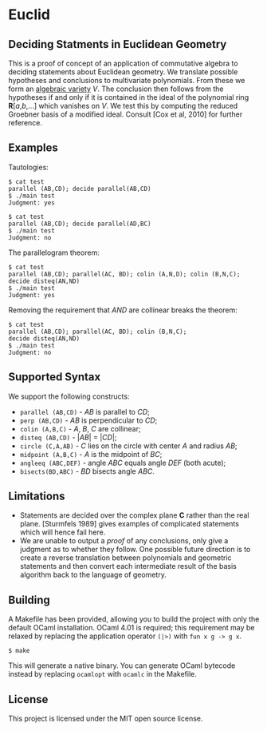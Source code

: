 # Euclid

## Deciding Statments in Euclidean Geometry

This is a proof of concept of an application of commutative algebra to
deciding statements about Euclidean geometry. We translate possible hypotheses
and conclusions to multivariate polynomials. From these we form an
<a href="http://en.wikipedia.org/wiki/Algebraic_variety">algebraic variety</a>
_V_. The conclusion then follows from the hypotheses if and only if it is
contained in the ideal of the polynomial ring __R__[_a_,_b_,...] which
vanishes on _V_. We test this by computing the reduced Groebner basis of a
modified ideal. Consult [Cox et al, 2010] for further reference.

## Examples

Tautologies:

    $ cat test
    parallel (AB,CD); decide parallel(AB,CD)
    $ ./main test
    Judgment: yes

    $ cat test
    parallel (AB,CD); decide parallel(AD,BC)
    $ ./main test
    Judgment: no

The parallelogram theorem:

    $ cat test
    parallel (AB,CD); parallel(AC, BD); colin (A,N,D); colin (B,N,C);
    decide disteq(AN,ND)
    $ ./main test
    Judgment: yes

Removing the requirement that _AND_ are collinear breaks the theorem:

    $ cat test
    parallel (AB,CD); parallel(AC, BD); colin (B,N,C);
    decide disteq(AN,ND)
    $ ./main test
    Judgment: no

## Supported Syntax

We support the following constructs:

* `parallel (AB,CD)` - _AB_ is parallel to _CD_;
* `perp (AB,CD)` - _AB_ is perpendicular to _CD_;
* `colin (A,B,C)` - _A_, _B_, _C_ are collinear;
* `disteq (AB,CD)` - |_AB_| = |_CD_|;
* `circle (C,A,AB)` - _C_ lies on the circle with center _A_ and radius _AB_;
* `midpoint (A,B,C)` - _A_ is the midpoint of _BC_;
* `angleeq (ABC,DEF)` - angle _ABC_ equals angle _DEF_ (both acute);
* `bisects(BD,ABC)` - _BD_ bisects angle _ABC_.

## Limitations

* Statements are decided over the complex plane __C__ rather than the real
plane. [Sturmfels 1989] gives examples of complicated statements which will
hence fail here.
* We are unable to output a _proof_ of any conclusions, only give a
judgment as to whether they follow. One possible future direction is to
create a reverse translation between polynomials and geometric statements
and then convert each intermediate result of the basis algorithm back to
the language of geometry.

## Building

A Makefile has been provided, allowing you to build the project with only
the default OCaml installation. OCaml 4.01 is required; this requirement may
be relaxed by replacing the application operator `(|>)` with `fun x g -> g x`.

    $ make

This will generate a native binary. You can generate OCaml bytecode instead
by replacing `ocamlopt` with `ocamlc` in the Makefile.

## License

This project is licensed under the MIT open source license.
